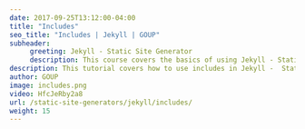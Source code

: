 ```yaml
---
date: 2017-09-25T13:12:00-04:00
title: "Includes"
seo_title: "Includes | Jekyll | GOUP"
subheader:
     greeting: Jekyll - Static Site Generator
     description: This course covers the basics of using Jekyll - Static Site Generator. Work your way through the videos/articles and I'll teach you everything you need to know to create a professional and scalable website or blog!
description: This tutorial covers how to use includes in Jekyll -  Static Site Generator.
author: GOUP
image: includes.png
video: HfcJeRby2a8
url: /static-site-generators/jekyll/includes/
weight: 15
---
```

